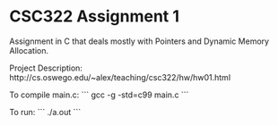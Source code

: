# CSC322 Assignment 1
<p>Assignment in C that deals mostly with Pointers and Dynamic Memory Allocation.</p>
<p>Project Description: http://cs.oswego.edu/~alex/teaching/csc322/hw/hw01.html</p>
<p>
To compile main.c:
```
gcc -g -std=c99 main.c
```
</p>
<p>
To run:
```
./a.out
```
</p>

